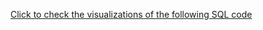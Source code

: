 
[Click to check the visualizations of the following SQL code](https://public.tableau.com/app/profile/tauqeer.iqbal/viz/CovidDashboardupto2021/Dashboard1?publish=yes)
